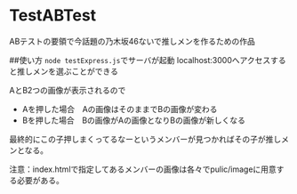 # TestABTest
ABテストの要領で今話題の乃木坂46ないで推しメンを作るための作品

##使い方
`node testExpress.js`でサーバが起動
localhost:3000へアクセスすると推しメンを選ぶことができる

AとB2つの画像が表示されるので
- Aを押した場合　Aの画像はそのままでBの画像が変わる
- Bを押した場合　Bの画像がAの画像となりBの画像が新しくなる

最終的にこの子押しまくってるなーというメンバーが見つかればその子が推しメンとなる。

注意：index.htmlで指定してあるメンバーの画像は各々でpulic/imageに用意する必要がある。
